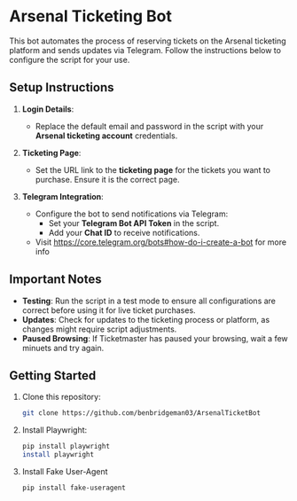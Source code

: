 # Arsenal Ticketing Bot

This bot automates the process of reserving tickets on the Arsenal ticketing platform and sends updates via Telegram. Follow the instructions below to configure the script for your use.

## Setup Instructions

1. **Login Details**:
   - Replace the default email and password in the script with your **Arsenal ticketing account** credentials.
   
2. **Ticketing Page**:
   - Set the URL link to the **ticketing page** for the tickets you want to purchase. Ensure it is the correct page.

3. **Telegram Integration**:
   - Configure the bot to send notifications via Telegram:
     - Set your **Telegram Bot API Token** in the script.
     - Add your **Chat ID** to receive notifications.
   - Visit https://core.telegram.org/bots#how-do-i-create-a-bot for more info

## Important Notes

- **Testing**: Run the script in a test mode to ensure all configurations are correct before using it for live ticket purchases.
- **Updates**: Check for updates to the ticketing process or platform, as changes might require script adjustments.
- **Paused Browsing**: If Ticketmaster has paused your browsing, wait a few minuets and try again.

## Getting Started

1. Clone this repository:
   ```bash
   git clone https://github.com/benbridgeman03/ArsenalTicketBot
   ```
2. Install Playwright:
   ```bash
   pip install playwright
   install playwright
   ```
3. Install Fake User-Agent
   ```bash
   pip install fake-useragent
   ```
